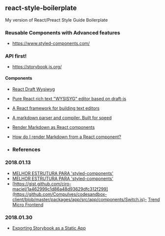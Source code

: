 ## react-style-boilerplate
My version of React/Preact Style Guide Boilerplate


### Reusable Components with Advanced features
- https://www.styled-components.com/

### API first!
- https://storybook.js.org/


#### Components
- [React Draft Wysiwyg](https://jpuri.github.io/react-draft-wysiwyg/#/)
- [Pure React rich text "WYSISYG" editor based on draft-js](https://github.com/sstur/react-rte)
- [A React framework for building text editors](https://github.com/facebook/draft-js)
- [A markdown parser and compiler. Built for speed](https://github.com/chjj/marked)
- [Render Markdown as React components](https://github.com/rexxars/react-markdown)
- [How do I render Markdown from a React component?](https://stackoverflow.com/questions/31875748/how-do-i-render-markdown-from-a-react-component)

- ### References
### 2018.01.13
- [MELHOR ESTRUTURA PARA 'styled-components'](https://github.com/CompuIves/codesandbox-client/blob/master/packages/app/src/app/components/Alert.js)
- [MELHOR ESTRUTURA PARA 'styled-components'](https://github.com/CompuIves/codesandbox-client/blob/master/packages/app/src/app/components/Switch.js)
- [https://gist.github.com/ciro-maciel/1a462999c1d86a48d93629dfc312f299](https://github.com/CompuIves/codesandbox-client/blob/master/packages/app/src/app/components/Switch.js)- [Trend Micro Frontend](https://github.com/trendmicro-frontend)

### 2018.01.30
- [Exporting Storybook as a Static App](https://storybook.js.org/basics/exporting-storybook/)
